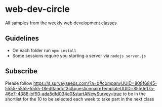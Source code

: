 # web-dev-circle
All samples from the weekly web development classes

## Guidelines
- On each folder run `npm install`
- Some sessions require you starting a server via `nodejs server.js`

## Subscribe
Please follow https://s.surveyseeds.com/?a=b#companyUUID=808f6845-5555-5555-5555-f8ed0a5dcf3c&questionnaireTemplateUUID=8550e17a-46e7-4388-bf90-ada5dfd034e0&startANewSurvey=true to be in the shortlist for the 10 to be selected each week to take part in the next class
